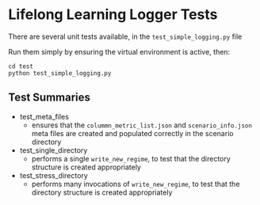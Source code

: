 # Lifelong Learning Logger Tests

There are several unit tests available, in the `test_simple_logging.py` file

Run them simply by ensuring the virtual environment is active, then:
```
cd test
python test_simple_logging.py
```

## Test Summaries
- test_meta_files
    - ensures that the `colummn_metric_list.json` and `scenario_info.json`
      meta files are created and populated correctly in the scenario
      directory
- test_single_directory
    - performs a single `write_new_regime`, to test that the 
      directory structure is created appropriately
- test_stress_directory
    - performs many invocations of `write_new_regime`, to test that the 
      directory structure is created appropriately
<!-- - test_one_block
    - tests a single `write_new_regime` and several `write_to_data_log`,
    ensuring the `data-log.tsv` and `block-report.tsv` files are created
    - TODO: ensure the log files have the correct content as well -->